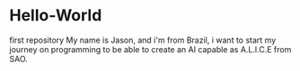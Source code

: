 # Hello-World
first repository
My name is Jason, and i'm from Brazil, i want to start my journey on programming to be able to create an AI capable as A.L.I.C.E from SAO.
